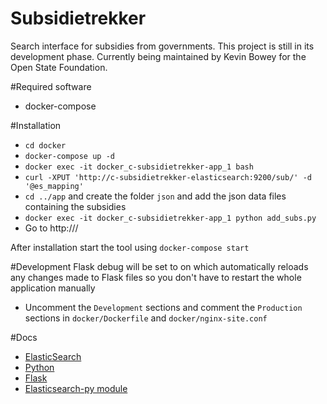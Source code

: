 # Subsidietrekker
Search interface for subsidies from governments. This project is still in its development phase.
Currently being maintained by Kevin Bowey for the Open State Foundation.

#Required software
* docker-compose

#Installation
* ```cd docker```
* ```docker-compose up -d```
* ```docker exec -it docker_c-subsidietrekker-app_1 bash```
* ```curl -XPUT 'http://c-subsidietrekker-elasticsearch:9200/sub/' -d '@es_mapping'```
* ```cd ../app``` and create the folder ```json``` and add the json data files containing the subsidies
* ```docker exec -it docker_c-subsidietrekker-app_1 python add_subs.py```
* Go to http://<ip address of docker_c-subsidietrekker-nginx_1>/

After installation start the tool using ```docker-compose start```

#Development
Flask debug will be set to on which automatically reloads any changes made to Flask files so you don't have to restart the whole application manually
* Uncomment the `Development` sections and comment the `Production` sections in `docker/Dockerfile` and `docker/nginx-site.conf`

#Docs
* [ElasticSearch](https://www.elastic.co/guide/en/elasticsearch/reference/current/index.html)
* [Python](https://docs.python.org/2/)
* [Flask](http://flask.pocoo.org/docs/0.11/)
* [Elasticsearch-py module](http://elasticsearch-py.readthedocs.io/en/master/)
